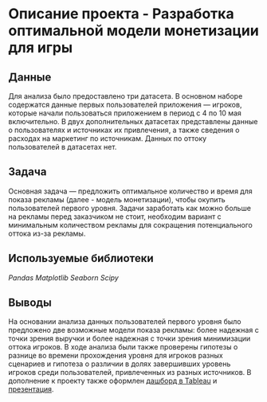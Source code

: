 # Описание проекта - Разработка оптимальной модели монетизации для игры

## Данные

Для анализа было предоставлено три датасета. В основном наборе содержатся данные первых пользователей приложения — игроков, которые начали 
пользоваться приложением в период с 4 по 10 мая включительно. В двух дополнительных датасетах представлены данные о пользователях и источниках их привлечения, 
а также сведения о расходах на маркетинг по источникам. Данных по оттоку пользователей в датасетах нет.

## Задача

Основная задача — предложить оптимальное количество и время для показа рекламы (далее - модель монетизации), 
чтобы окупить пользователей первого уровня. Задачи заработать как можно больше на рекламы перед заказчиком не стоит, 
необходим вариант с минимальным количеством рекламы для сокращения потенциального оттока из-за рекламы.

## Используемые библиотеки
*Pandas*
*Matplotlib*
*Seaborn* 
*Scipy* 

## Выводы

На основании анализа данных пользователей первого уровня было предложено две возможные модели показа рекламы: более надежная с точки зрения выручки 
и более надежная с точки зрения минимизации оттока игроков. В ходе анализа были также проверены гипотезы о разнице во времени прохождения уровня для игроков 
разных сценариев и гипотеза о различии в долях завершивших уровень игроков среди пользователей, привлеченных из разных источников. 
В дополнение к проекту также оформлен [дашборд в Tableau](https://public.tableau.com/app/profile/el7854/viz/_16345036384940/Dashboard1) 
и [презентация](https://drive.google.com/file/d/15AqeQ1WLkemcVlLMIGLqJJ--mQDnahG8/view).
